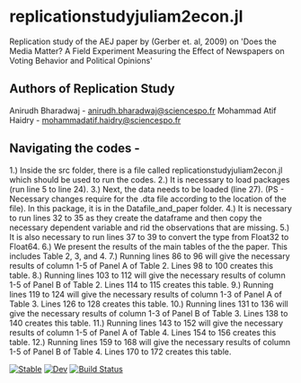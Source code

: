 # replicationstudyjuliam2econ.jl
Replication study of the AEJ paper by (Gerber et. al, 2009) on 'Does the Media Matter? A Field Experiment Measuring the Effect of Newspapers on Voting Behavior and Political Opinions'

## Authors of Replication Study
Anirudh Bharadwaj - anirudh.bharadwaj@sciencespo.fr
Mohammad Atif Haidry - mohammadatif.haidry@sciencespo.fr

## Navigating the codes -
1.) Inside the src folder, there is a file called replicationstudyjuliam2econ.jl which should be used to run the codes. 
2.) It is necessary to load packages (run line 5 to line 24).
3.) Next, the data needs to be loaded (line 27). (PS - Necessary changes require for the .dta file according to the location of the file). In this package, it is in the Datafile_and_paper folder.
4.) It is necessary to run lines 32 to 35 as they create the dataframe and then copy the necessary dependent variable and rid the observations that are missing.
5.) It is also necessary to run lines 37 to 39 to convert the type from Float32 to Float64.
6.) We present the results of the main tables of the the paper. This includes Table 2, 3, and 4. 
7.) Running lines 86 to 96 will give the necessary results of column 1-5 of Panel A of Table 2. Lines 98 to 100 creates this table.
8.) Running lines 103 to 112 will give the necessary results of column 1-5 of Panel B of Table 2. Lines 114 to 115 creates this table.
9.) Running lines 119 to 124 will give the necessary results of column 1-3 of Panel A of Table 3. Lines 126 to 128 creates this table.
10.) Running lines 131 to 136 will give the necessary results of column 1-3 of Panel B of Table 3. Lines 138 to 140 creates this table.
11.) Running lines 143 to 152 will give the necessary results of column 1-5 of Panel A of Table 4. Lines 154 to 156 creates this table.
12.) Running lines 159 to 168 will give the necessary results of column 1-5 of Panel B of Table 4. Lines 170 to 172 creates this table.




[![Stable](https://img.shields.io/badge/docs-stable-blue.svg)](https://BAnirudh.github.io/replicationstudyjuliam2econ.jl/stable/)
[![Dev](https://img.shields.io/badge/docs-dev-blue.svg)](https://BAnirudh.github.io/replicationstudyjuliam2econ.jl/dev/)
[![Build Status](https://github.com/BAnirudh/replicationstudyjuliam2econ.jl/actions/workflows/CI.yml/badge.svg?branch=main)](https://github.com/BAnirudh/replicationstudyjuliam2econ.jl/actions/workflows/CI.yml?query=branch%3Amain)
